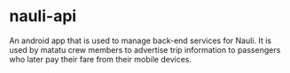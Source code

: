 # nauli-api
An android app that is used to manage back-end services for Nauli.
It is used by matatu crew members to advertise trip information to
passengers who later pay their fare from their mobile devices. 
